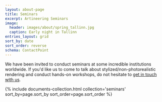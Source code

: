 ```yaml
---
layout: about-page
title: Seminars
excerpt: Artineering Seminars
image:
  header: images/about/spring_tallinn.jpg
  caption: Early night in Tallinn
entries_layout: grid
sort_by: date
sort_order: reverse
schema: ContactPoint
---
```

We have been invited to conduct seminars at some incredible institutions worldwide. If you'd like us to come to talk about stylized/non-photorealistic rendering and conduct hands-on workshops, do not hesitate to [get in touch with us](/contact/).
<div class="entries-{{ page.entries_layout | default: 'list' }}">
  {% include documents-collection.html collection='seminars' sort_by=page.sort_by sort_order=page.sort_order %}
</div>

